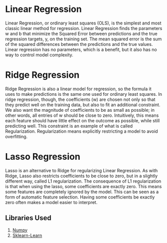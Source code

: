 # Linear Regression

Linear Regression, or ordinary least squares (OLS), is the simplest and most classic linear method for regression. Linear Regression finds the parameters w and b that minimize the Squared Error between predictions and the true regression targets, y, on the training set. The mean squared error is the sum of the squared differences between the predictions and the true values. Linear regression has no parameters, which is a benefit, but it also has no way to control model complexity.

# Ridge Regression

Ridge Regression is also a linear model for regression, so the formula it uses to make predictions is the same one used for ordinary least squares. In ridge regression, though, the coefficients (w) are chosen not only so that they predict well on the training data, but also to fit an additional constraint. We also want the magnitude of coefficients to be as small as possible; in other words, all entries of w should be close to zero. Intuitively, this means each feature should have little effect on the outcome as possible, while still predicting well. This constraint is an example of what is called Regularization. Regularization means explicitly restricting a model to avoid overfitting.

# Lasso Regression

Lasso is an alternative to Ridge for regularizing Linear Regression. As with Ridge, Lasso also restricts coefficients to be close to zero, but in a slightly different way, called L1 regularization. The consequence of L1 regularization is that when using the lasso, some coefficients are exactly zero. This means some features are completely ignored by the model. This can be seen as a form of automatic feature selection. Having some coefficients be exactly zero often makes a model easier to interpret.

## Libraries Used

1. [Numpy](http://www.numpy.org/)
2. [Sklearn-Learn](http://scikit-learn.org/stable/)